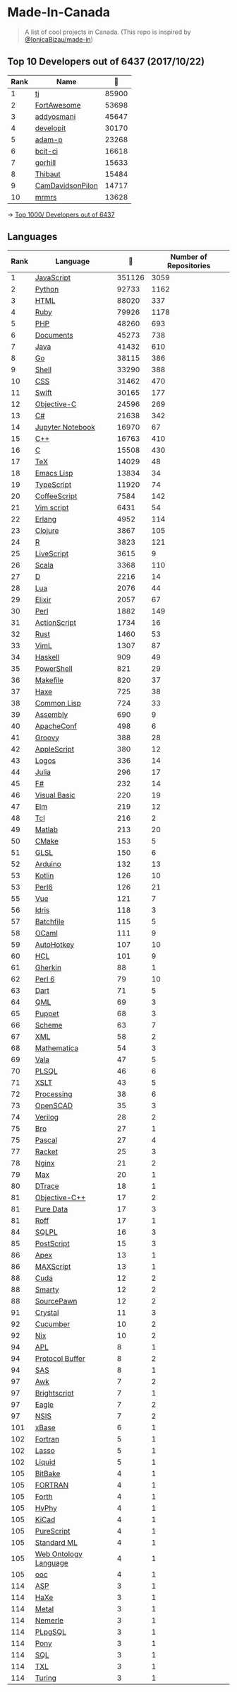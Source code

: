 # Made-In-Canada

> A list of cool projects in Canada. (This repo is inspired by [@IonicaBizau/made-in](https://github.com/IonicaBizau/made-in))

 
## Top 10 Developers out of 6437 (2017/10/22)
|Rank|Name|:star2:|
|---|---|---|
|1|[tj](https://github.com/tj)|85900|
|2|[FortAwesome](https://github.com/FortAwesome)|53698|
|3|[addyosmani](https://github.com/addyosmani)|45647|
|4|[developit](https://github.com/developit)|30170|
|5|[adam-p](https://github.com/adam-p)|23268|
|6|[bcit-ci](https://github.com/bcit-ci)|16618|
|7|[gorhill](https://github.com/gorhill)|15633|
|8|[Thibaut](https://github.com/Thibaut)|15484|
|9|[CamDavidsonPilon](https://github.com/CamDavidsonPilon)|14717|
|10|[mrmrs](https://github.com/mrmrs)|13628|

-> [Top 1000/ Developers out of 6437](https://github.com/suguru03/made-in-canada/blob/master/docs/rankers.md)
 
## Languages
|Rank|Language|:star2:|Number of Repositories|
|---|---|---|---|
|1|[JavaScript](https://github.com/suguru03/made-in-canada/blob/master/docs/JavaScript.md)|351126|3059|
|2|[Python](https://github.com/suguru03/made-in-canada/blob/master/docs/Python.md)|92733|1162|
|3|[HTML](https://github.com/suguru03/made-in-canada/blob/master/docs/HTML.md)|88020|337|
|4|[Ruby](https://github.com/suguru03/made-in-canada/blob/master/docs/Ruby.md)|79926|1178|
|5|[PHP](https://github.com/suguru03/made-in-canada/blob/master/docs/PHP.md)|48260|693|
|6|[Documents](https://github.com/suguru03/made-in-canada/blob/master/docs/Documents.md)|45273|738|
|7|[Java](https://github.com/suguru03/made-in-canada/blob/master/docs/Java.md)|41432|610|
|8|[Go](https://github.com/suguru03/made-in-canada/blob/master/docs/Go.md)|38115|386|
|9|[Shell](https://github.com/suguru03/made-in-canada/blob/master/docs/Shell.md)|33290|388|
|10|[CSS](https://github.com/suguru03/made-in-canada/blob/master/docs/CSS.md)|31462|470|
|11|[Swift](https://github.com/suguru03/made-in-canada/blob/master/docs/Swift.md)|30165|177|
|12|[Objective-C](https://github.com/suguru03/made-in-canada/blob/master/docs/Objective-C.md)|24596|269|
|13|[C#](https://github.com/suguru03/made-in-canada/blob/master/docs/C#.md)|21638|342|
|14|[Jupyter Notebook](https://github.com/suguru03/made-in-canada/blob/master/docs/Jupyter%20Notebook.md)|16970|67|
|15|[C++](https://github.com/suguru03/made-in-canada/blob/master/docs/C++.md)|16763|410|
|16|[C](https://github.com/suguru03/made-in-canada/blob/master/docs/C.md)|15508|430|
|17|[TeX](https://github.com/suguru03/made-in-canada/blob/master/docs/TeX.md)|14029|48|
|18|[Emacs Lisp](https://github.com/suguru03/made-in-canada/blob/master/docs/Emacs%20Lisp.md)|13834|34|
|19|[TypeScript](https://github.com/suguru03/made-in-canada/blob/master/docs/TypeScript.md)|11920|74|
|20|[CoffeeScript](https://github.com/suguru03/made-in-canada/blob/master/docs/CoffeeScript.md)|7584|142|
|21|[Vim script](https://github.com/suguru03/made-in-canada/blob/master/docs/Vim%20script.md)|6431|54|
|22|[Erlang](https://github.com/suguru03/made-in-canada/blob/master/docs/Erlang.md)|4952|114|
|23|[Clojure](https://github.com/suguru03/made-in-canada/blob/master/docs/Clojure.md)|3867|105|
|24|[R](https://github.com/suguru03/made-in-canada/blob/master/docs/R.md)|3823|121|
|25|[LiveScript](https://github.com/suguru03/made-in-canada/blob/master/docs/LiveScript.md)|3615|9|
|26|[Scala](https://github.com/suguru03/made-in-canada/blob/master/docs/Scala.md)|3368|110|
|27|[D](https://github.com/suguru03/made-in-canada/blob/master/docs/D.md)|2216|14|
|28|[Lua](https://github.com/suguru03/made-in-canada/blob/master/docs/Lua.md)|2076|44|
|29|[Elixir](https://github.com/suguru03/made-in-canada/blob/master/docs/Elixir.md)|2057|67|
|30|[Perl](https://github.com/suguru03/made-in-canada/blob/master/docs/Perl.md)|1882|149|
|31|[ActionScript](https://github.com/suguru03/made-in-canada/blob/master/docs/ActionScript.md)|1734|16|
|32|[Rust](https://github.com/suguru03/made-in-canada/blob/master/docs/Rust.md)|1460|53|
|33|[VimL](https://github.com/suguru03/made-in-canada/blob/master/docs/VimL.md)|1307|87|
|34|[Haskell](https://github.com/suguru03/made-in-canada/blob/master/docs/Haskell.md)|909|49|
|35|[PowerShell](https://github.com/suguru03/made-in-canada/blob/master/docs/PowerShell.md)|821|29|
|36|[Makefile](https://github.com/suguru03/made-in-canada/blob/master/docs/Makefile.md)|820|37|
|37|[Haxe](https://github.com/suguru03/made-in-canada/blob/master/docs/Haxe.md)|725|38|
|38|[Common Lisp](https://github.com/suguru03/made-in-canada/blob/master/docs/Common%20Lisp.md)|724|33|
|39|[Assembly](https://github.com/suguru03/made-in-canada/blob/master/docs/Assembly.md)|690|9|
|40|[ApacheConf](https://github.com/suguru03/made-in-canada/blob/master/docs/ApacheConf.md)|498|6|
|41|[Groovy](https://github.com/suguru03/made-in-canada/blob/master/docs/Groovy.md)|388|28|
|42|[AppleScript](https://github.com/suguru03/made-in-canada/blob/master/docs/AppleScript.md)|380|12|
|43|[Logos](https://github.com/suguru03/made-in-canada/blob/master/docs/Logos.md)|336|14|
|44|[Julia](https://github.com/suguru03/made-in-canada/blob/master/docs/Julia.md)|296|17|
|45|[F#](https://github.com/suguru03/made-in-canada/blob/master/docs/F#.md)|232|14|
|46|[Visual Basic](https://github.com/suguru03/made-in-canada/blob/master/docs/Visual%20Basic.md)|220|19|
|47|[Elm](https://github.com/suguru03/made-in-canada/blob/master/docs/Elm.md)|219|12|
|48|[Tcl](https://github.com/suguru03/made-in-canada/blob/master/docs/Tcl.md)|216|2|
|49|[Matlab](https://github.com/suguru03/made-in-canada/blob/master/docs/Matlab.md)|213|20|
|50|[CMake](https://github.com/suguru03/made-in-canada/blob/master/docs/CMake.md)|153|5|
|51|[GLSL](https://github.com/suguru03/made-in-canada/blob/master/docs/GLSL.md)|150|6|
|52|[Arduino](https://github.com/suguru03/made-in-canada/blob/master/docs/Arduino.md)|132|13|
|53|[Kotlin](https://github.com/suguru03/made-in-canada/blob/master/docs/Kotlin.md)|126|10|
|53|[Perl6](https://github.com/suguru03/made-in-canada/blob/master/docs/Perl6.md)|126|21|
|55|[Vue](https://github.com/suguru03/made-in-canada/blob/master/docs/Vue.md)|121|7|
|56|[Idris](https://github.com/suguru03/made-in-canada/blob/master/docs/Idris.md)|118|3|
|57|[Batchfile](https://github.com/suguru03/made-in-canada/blob/master/docs/Batchfile.md)|115|5|
|58|[OCaml](https://github.com/suguru03/made-in-canada/blob/master/docs/OCaml.md)|111|9|
|59|[AutoHotkey](https://github.com/suguru03/made-in-canada/blob/master/docs/AutoHotkey.md)|107|10|
|60|[HCL](https://github.com/suguru03/made-in-canada/blob/master/docs/HCL.md)|101|9|
|61|[Gherkin](https://github.com/suguru03/made-in-canada/blob/master/docs/Gherkin.md)|88|1|
|62|[Perl 6](https://github.com/suguru03/made-in-canada/blob/master/docs/Perl%206.md)|79|10|
|63|[Dart](https://github.com/suguru03/made-in-canada/blob/master/docs/Dart.md)|71|5|
|64|[QML](https://github.com/suguru03/made-in-canada/blob/master/docs/QML.md)|69|3|
|65|[Puppet](https://github.com/suguru03/made-in-canada/blob/master/docs/Puppet.md)|68|3|
|66|[Scheme](https://github.com/suguru03/made-in-canada/blob/master/docs/Scheme.md)|63|7|
|67|[XML](https://github.com/suguru03/made-in-canada/blob/master/docs/XML.md)|58|2|
|68|[Mathematica](https://github.com/suguru03/made-in-canada/blob/master/docs/Mathematica.md)|54|3|
|69|[Vala](https://github.com/suguru03/made-in-canada/blob/master/docs/Vala.md)|47|5|
|70|[PLSQL](https://github.com/suguru03/made-in-canada/blob/master/docs/PLSQL.md)|46|6|
|71|[XSLT](https://github.com/suguru03/made-in-canada/blob/master/docs/XSLT.md)|43|5|
|72|[Processing](https://github.com/suguru03/made-in-canada/blob/master/docs/Processing.md)|38|6|
|73|[OpenSCAD](https://github.com/suguru03/made-in-canada/blob/master/docs/OpenSCAD.md)|35|3|
|74|[Verilog](https://github.com/suguru03/made-in-canada/blob/master/docs/Verilog.md)|28|2|
|75|[Bro](https://github.com/suguru03/made-in-canada/blob/master/docs/Bro.md)|27|1|
|75|[Pascal](https://github.com/suguru03/made-in-canada/blob/master/docs/Pascal.md)|27|4|
|77|[Racket](https://github.com/suguru03/made-in-canada/blob/master/docs/Racket.md)|25|3|
|78|[Nginx](https://github.com/suguru03/made-in-canada/blob/master/docs/Nginx.md)|21|2|
|79|[Max](https://github.com/suguru03/made-in-canada/blob/master/docs/Max.md)|20|1|
|80|[DTrace](https://github.com/suguru03/made-in-canada/blob/master/docs/DTrace.md)|18|1|
|81|[Objective-C++](https://github.com/suguru03/made-in-canada/blob/master/docs/Objective-C++.md)|17|2|
|81|[Pure Data](https://github.com/suguru03/made-in-canada/blob/master/docs/Pure%20Data.md)|17|3|
|81|[Roff](https://github.com/suguru03/made-in-canada/blob/master/docs/Roff.md)|17|1|
|84|[SQLPL](https://github.com/suguru03/made-in-canada/blob/master/docs/SQLPL.md)|16|3|
|85|[PostScript](https://github.com/suguru03/made-in-canada/blob/master/docs/PostScript.md)|15|3|
|86|[Apex](https://github.com/suguru03/made-in-canada/blob/master/docs/Apex.md)|13|1|
|86|[MAXScript](https://github.com/suguru03/made-in-canada/blob/master/docs/MAXScript.md)|13|1|
|88|[Cuda](https://github.com/suguru03/made-in-canada/blob/master/docs/Cuda.md)|12|2|
|88|[Smarty](https://github.com/suguru03/made-in-canada/blob/master/docs/Smarty.md)|12|2|
|88|[SourcePawn](https://github.com/suguru03/made-in-canada/blob/master/docs/SourcePawn.md)|12|2|
|91|[Crystal](https://github.com/suguru03/made-in-canada/blob/master/docs/Crystal.md)|11|3|
|92|[Cucumber](https://github.com/suguru03/made-in-canada/blob/master/docs/Cucumber.md)|10|2|
|92|[Nix](https://github.com/suguru03/made-in-canada/blob/master/docs/Nix.md)|10|2|
|94|[APL](https://github.com/suguru03/made-in-canada/blob/master/docs/APL.md)|8|1|
|94|[Protocol Buffer](https://github.com/suguru03/made-in-canada/blob/master/docs/Protocol%20Buffer.md)|8|2|
|94|[SAS](https://github.com/suguru03/made-in-canada/blob/master/docs/SAS.md)|8|1|
|97|[Awk](https://github.com/suguru03/made-in-canada/blob/master/docs/Awk.md)|7|2|
|97|[Brightscript](https://github.com/suguru03/made-in-canada/blob/master/docs/Brightscript.md)|7|1|
|97|[Eagle](https://github.com/suguru03/made-in-canada/blob/master/docs/Eagle.md)|7|2|
|97|[NSIS](https://github.com/suguru03/made-in-canada/blob/master/docs/NSIS.md)|7|2|
|101|[xBase](https://github.com/suguru03/made-in-canada/blob/master/docs/xBase.md)|6|1|
|102|[Fortran](https://github.com/suguru03/made-in-canada/blob/master/docs/Fortran.md)|5|1|
|102|[Lasso](https://github.com/suguru03/made-in-canada/blob/master/docs/Lasso.md)|5|1|
|102|[Liquid](https://github.com/suguru03/made-in-canada/blob/master/docs/Liquid.md)|5|1|
|105|[BitBake](https://github.com/suguru03/made-in-canada/blob/master/docs/BitBake.md)|4|1|
|105|[FORTRAN](https://github.com/suguru03/made-in-canada/blob/master/docs/FORTRAN.md)|4|1|
|105|[Forth](https://github.com/suguru03/made-in-canada/blob/master/docs/Forth.md)|4|1|
|105|[HyPhy](https://github.com/suguru03/made-in-canada/blob/master/docs/HyPhy.md)|4|1|
|105|[KiCad](https://github.com/suguru03/made-in-canada/blob/master/docs/KiCad.md)|4|1|
|105|[PureScript](https://github.com/suguru03/made-in-canada/blob/master/docs/PureScript.md)|4|1|
|105|[Standard ML](https://github.com/suguru03/made-in-canada/blob/master/docs/Standard%20ML.md)|4|1|
|105|[Web Ontology Language](https://github.com/suguru03/made-in-canada/blob/master/docs/Web%20Ontology%20Language.md)|4|1|
|105|[ooc](https://github.com/suguru03/made-in-canada/blob/master/docs/ooc.md)|4|1|
|114|[ASP](https://github.com/suguru03/made-in-canada/blob/master/docs/ASP.md)|3|1|
|114|[HaXe](https://github.com/suguru03/made-in-canada/blob/master/docs/HaXe.md)|3|1|
|114|[Metal](https://github.com/suguru03/made-in-canada/blob/master/docs/Metal.md)|3|1|
|114|[Nemerle](https://github.com/suguru03/made-in-canada/blob/master/docs/Nemerle.md)|3|1|
|114|[PLpgSQL](https://github.com/suguru03/made-in-canada/blob/master/docs/PLpgSQL.md)|3|1|
|114|[Pony](https://github.com/suguru03/made-in-canada/blob/master/docs/Pony.md)|3|1|
|114|[SQL](https://github.com/suguru03/made-in-canada/blob/master/docs/SQL.md)|3|1|
|114|[TXL](https://github.com/suguru03/made-in-canada/blob/master/docs/TXL.md)|3|1|
|114|[Turing](https://github.com/suguru03/made-in-canada/blob/master/docs/Turing.md)|3|1|
